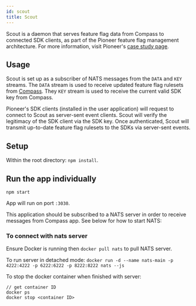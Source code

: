 ```yaml
---
id: scout
title: Scout
---
```

Scout is a daemon that serves feature flag data from Compass to connected SDK clients, as part of the Pioneer feature flag management architecture. For more information, visit Pioneer's [case study page](https://pioneer-io.github.io/).

## Usage
Scout is set up as a subscriber of NATS messages from the `DATA` and `KEY` streams. The `DATA` stream is used to receive updated feature flag rulesets from [Compass](https://github.com/pioneer-io/compass/blob/main/README.md). They `KEY` stream is used to receive the current valid SDK key from Compass.

Pioneer's SDK clients (installed in the user application) will request to connect to Scout as server-sent event clients.  Scout will verify the legitimacy of the SDK client via the SDK key.  Once authenticated, Scout will transmit up-to-date feature flag rulesets to the SDKs via server-sent events.


## Setup
Within the root directory: `npm install`.

## Run the app individually
`npm start`

App will run on port `:3030`.

This application should be subscribed to a NATS server in order to receive messages from Compass app. See below for how to start NATS:

### To connect with nats server

Ensure Docker is running then `docker pull nats` to pull NATS server.

To run server in detached mode: `docker run -d --name nats-main -p 4222:4222 -p 6222:6222 -p 8222:8222 nats --js`

To stop the docker container when finished with server:
```
// get container ID
docker ps
docker stop <container ID>
```
